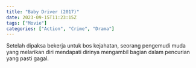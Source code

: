 ```yaml
---
title: "Baby Driver (2017)"
date: 2023-09-15T11:23:15Z
tags: ["Movie"]
categories: ["Action", "Crime", "Drama"]
---
```


Setelah dipaksa bekerja untuk bos kejahatan, seorang pengemudi muda yang melarikan diri mendapati dirinya mengambil bagian dalam pencurian yang pasti gagal.

  <mux-player stream-type="on-demand"
  src="https://kp3d-my.sharepoint.com/personal/ryoo_kp3d_onmicrosoft_com/_layouts/15/download.aspx?share=EcShIL7Y9fBKomzRb6tRPEIBfCzMQEvGHSGIqd6QbFqVoA" metadata-video-title="Baby Driver (2017)" prefer-playback="mse" controls>
  </mux-player>
  
  
  <script src="https://cdn.jsdelivr.net/npm/@mux/mux-player"></script>
  
   <script id="P00q5wLemyrlMQDGvMtyjJ5Wy11XfH1Y7XQVO7BSyrUA" type="application/ld+json">
 {
  "@context": "https://schema.org/",
  "@type": "VideoObject",
  "name": "Baby Driver (2017)",
  "contentUrl": "https://stream.mux.com/P00q5wLemyrlMQDGvMtyjJ5Wy11XfH1Y7XQVO7BSyrUA.m3u8",
  "thumbnailUrl": "https://www.themoviedb.org/t/p/original/vDJE7JPnPc6fJBMBXdSltYM6yL6.jpg?width=314&fit_mode=preserve&time=25",
  "uploadDate": "2023-09-15T11:23:15Z",
}

</script>